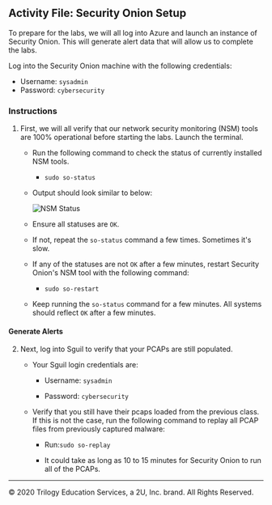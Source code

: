 
## Activity File: Security Onion Setup

To prepare for the labs, we will all log into Azure and launch an instance of Security Onion. This will generate alert data that will allow us to complete the labs.

Log into the Security Onion machine with the following credentials:

- Username: `sysadmin`
- Password: `cybersecurity`

### Instructions

1. First, we will all verify that our network security monitoring (NSM) tools are 100% operational before starting the labs. Launch the terminal.

   - Run the following command to check the status of currently installed NSM tools.

      - `sudo so-status`

   - Output should look similar to below:

      ![NSM Status](../../Images/SO%20Status.png)


   - Ensure all statuses are `OK`.
   
   - If not, repeat the `so-status` command a few times. Sometimes it's slow.
   
   - If any of the statuses are not `OK` after a few minutes, restart Security Onion's NSM tool with the following command:

      - `sudo so-restart`
   
   - Keep running the `so-status` command for a few minutes. All systems should reflect `OK` after a few minutes.


#### Generate Alerts

2. Next, log into Sguil to verify that your PCAPs are still populated. 

    - Your Sguil login credentials are:

        - Username: `sysadmin`

        - Password: `cybersecurity`

    - Verify that you still have their pcaps loaded from the previous class. If this is not the case, run the following command to replay all PCAP files from previously captured malware:

        - Run:`sudo so-replay`

        - It could take as long as 10 to 15 minutes for Security Onion to run all of the PCAPs.

---
© 2020 Trilogy Education Services, a 2U, Inc. brand. All Rights Reserved.
